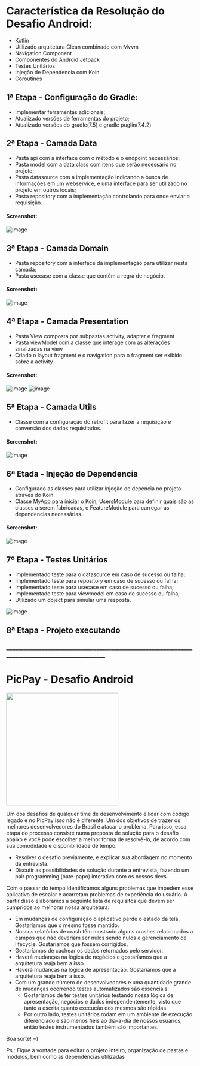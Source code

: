 # Característica da Resolução do Desafio Android:

* Kotlin
* Utilizado arquitetura Clean combinado com Mvvm
* Navigation Component
* Componentes do Android Jetpack
* Testes Unitários
* Injeção de Dependencia com Koin
* Coroutines

## 1ª Etapa - Configuração do Gradle:
* Implementar ferramentas adicionais;
* Atualizado versões de ferramentas do projeto;
* Atualizado versões do gradle(7.5) e gradle puglin(7.4.2)

## 2ª Etapa - Camada Data 
* Pasta api com a interface com o método e o endpoint necessários;
* Pasta model com a data class com itens que serão necessário no projeto;
* Pasta datasource com a implementação indicando a busca de informações em um webservice, e uma interface para ser utilizado no projeto em outros locais;
* Pasta repository com a implementação controlando para onde enviar a requisição. 
#### Screenshot:
![image](https://user-images.githubusercontent.com/85114978/234867828-0fa28fda-45f6-4c8d-8dc1-33bcfb2bbc69.png)

## 3ª Etapa - Camada Domain
* Pasta repository com a interface da implementação para utilizar nesta camada;
* Pasta usecase com a classe que contém a regra de negócio.
#### Screenshot:
![image](https://user-images.githubusercontent.com/85114978/234868876-a90278f4-9fba-4032-bfea-695d28ae5134.png)

## 4ª Etapa - Camada Presentation
* Pasta View composta por subpastas activity, adapter e fragment
* Pasta viewModel com a classe que interage com as alterações sinalizadas na view
* Criado o layout fragment e o navigation para o fragment ser exibido sobre a activity
#### Screenshot:
![image](https://user-images.githubusercontent.com/85114978/234872968-2c6bacd4-9d61-4d5b-8256-26f2e0792851.png)
![image](https://user-images.githubusercontent.com/85114978/234874503-c1d529af-0991-4ddd-9d23-c9fb7ca40c60.png)

## 5ª Etapa - Camada Utils
* Classe com a configuração do retrofit para fazer a requisição e conversão dos dados requisitados.
#### Screenshot:
![image](https://user-images.githubusercontent.com/85114978/234875991-cee8dde1-1209-4de0-9f23-93f5d72b95c7.png)

## 6ª Etada - Injeção de Dependencia
* Configurado as classes para utilizar injeção de depencia no projeto através do Koin.
* Classe MyApp para iniciar o Koin, UsersModule para definir quais são as classes a serem fabricadas, e FeatureModule para carregar as dependencias necessárias.
#### Screenshot:
![image](https://user-images.githubusercontent.com/85114978/234874181-8d290780-e48f-48c9-bc30-7cf1b6bc0c25.png)

## 7º Etapa - Testes Unitários
* Implementado teste para o datasource em caso de sucesso ou falha;
* Implementado teste para repository em caso de sucesso ou falha;
* Implementado teste para usecase em caso de sucesso ou falha;
* Implementado teste para viewmodel em caso de sucesso ou falha;
* Utilizado um object para simular uma resposta.

![image](https://user-images.githubusercontent.com/85114978/234878179-99ed3bd4-8a27-4863-a099-fca279e7b173.png)

## 8ª Etapa - Projeto executando

### __________________________________________________________________________________________________

# PicPay - Desafio Android

<img src="https://github.com/mobilepicpay/desafio-android/blob/master/desafio-picpay.gif" width="300"/>

Um dos desafios de qualquer time de desenvolvimento é lidar com código legado e no PicPay isso não é diferente. Um dos objetivos de trazer os melhores desenvolvedores do Brasil é atacar o problema. Para isso, essa etapa do processo consiste numa proposta de solução para o desafio abaixo e você pode escolher a melhor forma de resolvê-lo, de acordo com sua comodidade e disponibilidade de tempo:
- Resolver o desafio previamente, e explicar sua abordagem no momento da entrevista.
- Discutir as possibilidades de solução durante a entrevista, fazendo um pair programming (bate-papo) interativo com os nossos devs.

Com o passar do tempo identificamos alguns problemas que impedem esse aplicativo de escalar e acarretam problemas de experiência do usuário. A partir disso elaboramos a seguinte lista de requisitos que devem ser cumpridos ao melhorar nossa arquitetura:

- Em mudanças de configuração o aplicativo perde o estado da tela. Gostaríamos que o mesmo fosse mantido.
- Nossos relatórios de crash têm mostrado alguns crashes relacionados a campos que não deveriam ser nulos sendo nulos e gerenciamento de lifecycle. Gostaríamos que fossem corrigidos.
- Gostaríamos de cachear os dados retornados pelo servidor.
- Haverá mudanças na lógica de negócios e gostaríamos que a arquitetura reaja bem a isso.
- Haverá mudanças na lógica de apresentação. Gostaríamos que a arquitetura reaja bem a isso.
- Com um grande número de desenvolvedores e uma quantidade grande de mudanças ocorrendo testes automatizados são essenciais.
  - Gostaríamos de ter testes unitários testando nossa lógica de apresentação, negócios e dados independentemente, visto que tanto a escrita quanto execução dos mesmos são rápidas.
  - Por outro lado, testes unitários rodam em um ambiente de execução diferenciado e são menos fiéis ao dia-a-dia de nossos usuários, então testes instrumentados também são importantes.

Boa sorte! =)

Ps.: Fique à vontade para editar o projeto inteiro, organização de pastas e módulos, bem como as dependências utilizadas

